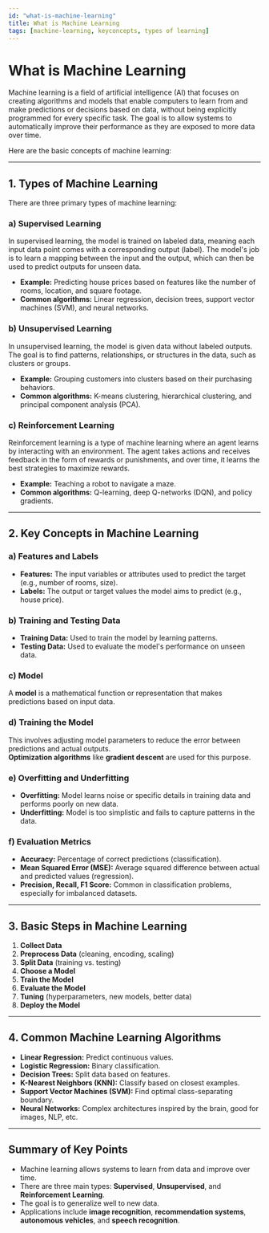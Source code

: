 ```yaml
---
id: "what-is-machine-learning"
title: What is Machine Learning
tags: [machine-learning, keyconcepts, types of learning]
---
```

# What is Machine Learning

Machine learning is a field of artificial intelligence (AI) that focuses on creating algorithms and models that enable computers to learn from and make predictions or decisions based on data, without being explicitly programmed for every specific task. The goal is to allow systems to automatically improve their performance as they are exposed to more data over time.

Here are the basic concepts of machine learning:

---

## 1. **Types of Machine Learning**

There are three primary types of machine learning:

### a) **Supervised Learning**

In supervised learning, the model is trained on labeled data, meaning each input data point comes with a corresponding output (label). The model's job is to learn a mapping between the input and the output, which can then be used to predict outputs for unseen data.

- **Example:** Predicting house prices based on features like the number of rooms, location, and square footage.  
- **Common algorithms:** Linear regression, decision trees, support vector machines (SVM), and neural networks.

### b) **Unsupervised Learning**

In unsupervised learning, the model is given data without labeled outputs. The goal is to find patterns, relationships, or structures in the data, such as clusters or groups.

- **Example:** Grouping customers into clusters based on their purchasing behaviors.  
- **Common algorithms:** K-means clustering, hierarchical clustering, and principal component analysis (PCA).

### c) **Reinforcement Learning**

Reinforcement learning is a type of machine learning where an agent learns by interacting with an environment. The agent takes actions and receives feedback in the form of rewards or punishments, and over time, it learns the best strategies to maximize rewards.

- **Example:** Teaching a robot to navigate a maze.  
- **Common algorithms:** Q-learning, deep Q-networks (DQN), and policy gradients.

---

## 2. **Key Concepts in Machine Learning**

### a) **Features and Labels**

- **Features:** The input variables or attributes used to predict the target (e.g., number of rooms, size).
- **Labels:** The output or target values the model aims to predict (e.g., house price).

### b) **Training and Testing Data**

- **Training Data:** Used to train the model by learning patterns.
- **Testing Data:** Used to evaluate the model's performance on unseen data.

### c) **Model**

A **model** is a mathematical function or representation that makes predictions based on input data.

### d) **Training the Model**

This involves adjusting model parameters to reduce the error between predictions and actual outputs.  
**Optimization algorithms** like **gradient descent** are used for this purpose.

### e) **Overfitting and Underfitting**

- **Overfitting:** Model learns noise or specific details in training data and performs poorly on new data.
- **Underfitting:** Model is too simplistic and fails to capture patterns in the data.

### f) **Evaluation Metrics**

- **Accuracy:** Percentage of correct predictions (classification).
- **Mean Squared Error (MSE):** Average squared difference between actual and predicted values (regression).
- **Precision, Recall, F1 Score:** Common in classification problems, especially for imbalanced datasets.

---

## 3. **Basic Steps in Machine Learning**

1. **Collect Data**
2. **Preprocess Data** (cleaning, encoding, scaling)
3. **Split Data** (training vs. testing)
4. **Choose a Model**
5. **Train the Model**
6. **Evaluate the Model**
7. **Tuning** (hyperparameters, new models, better data)
8. **Deploy the Model**

---

## 4. **Common Machine Learning Algorithms**

- **Linear Regression:** Predict continuous values.
- **Logistic Regression:** Binary classification.
- **Decision Trees:** Split data based on features.
- **K-Nearest Neighbors (KNN):** Classify based on closest examples.
- **Support Vector Machines (SVM):** Find optimal class-separating boundary.
- **Neural Networks:** Complex architectures inspired by the brain, good for images, NLP, etc.

---

## Summary of Key Points

- Machine learning allows systems to learn from data and improve over time.
- There are three main types: **Supervised**, **Unsupervised**, and **Reinforcement Learning**.
- The goal is to generalize well to new data.
- Applications include **image recognition**, **recommendation systems**, **autonomous vehicles**, and **speech recognition**.
